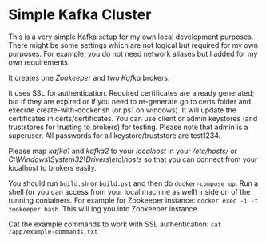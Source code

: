 # Simple Kafka Cluster 

This is a very simple Kafka setup for my own local development purposes. There might be some settings which are not logical but required for my own purposes. For example, you do not need network aliases but I added for my own requirements.

It creates one *Zookeeper* and two *Kafka* brokers.

It uses SSL for authentication. Required certificates are already generated; but if they are expired or if you need to re-generate go to certs folder and execute create-with-docker.sh (or ps1 on windows). It will update the certificates in certs/certificates. You can use client or admin keystores (and truststores for trusting to brokers) for testing. Please note that admin is a superuser. All passwords for all keystore/truststore are test1234.

Please map *kafka1* and *kafka2* to your *localhost* in your */etc/hosts/* or *C:\Windows\System32\Drivers\etc\hosts* so that you can connect from your localhost to brokers easily.

You should run `build.sh` or `build.ps1` and then do `docker-compose up`.
Run a shell (or you can access from your local machine as well) inside on of the running containers. For example for Zookeeper instance:  `docker exec -i -t zookeeper bash`. This will log you into Zookeeper instance.

Cat the example commands to work with SSL authentication: `cat /app/example-commands.txt`
